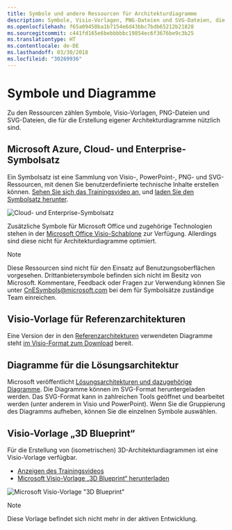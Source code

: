 ```yaml
---
title: Symbole und andere Ressourcen für Architekturdiagramme
description: Symbole, Visio-Vorlagen, PNG-Dateien und SVG-Dateien, die für die Erstellung eigener Architekturdiagramme nützlich sind
ms.openlocfilehash: f65a09450ba1b7154e6d43bbc7bdb65212b21828
ms.sourcegitcommit: c441fd165e6bebbbbbc19854ec6f3676be9c3b25
ms.translationtype: HT
ms.contentlocale: de-DE
ms.lasthandoff: 03/30/2018
ms.locfileid: "30269936"
---
```

# <a name="icons-and-diagrams"></a>Symbole und Diagramme

Zu den Ressourcen zählen Symbole, Visio-Vorlagen, PNG-Dateien und SVG-Dateien, die für die Erstellung eigener Architekturdiagramme nützlich sind.

## <a name="microsoft-azure-cloud-and-enterprise-symbolicon-set"></a>Microsoft Azure, Cloud- und Enterprise-Symbolsatz

Ein Symbolsatz ist eine Sammlung von Visio-, PowerPoint-, PNG- und SVG-Ressourcen, mit denen Sie benutzerdefinierte technische Inhalte erstellen können.
[Sehen Sie sich das Trainingsvideo an](http://aka.ms/CnESymbolsVideo), und [laden Sie den Symbolsatz herunter](http://aka.ms/CnESymbols). 

![Cloud- und Enterprise-Symbolsatz](./_images/CnESymbols.png)

Zusätzliche Symbole für Microsoft Office und zugehörige Technologien stehen in der [Microsoft Office Visio-Schablone](http://www.microsoft.com/download/details.aspx?id=35772) zur Verfügung. Allerdings sind diese nicht für Architekturdiagramme optimiert.   

> [!NOTE]
> Diese Ressourcen sind nicht für den Einsatz auf Benutzungsoberflächen vorgesehen. Drittanbietersymbole befinden sich nicht im Besitz von Microsoft.
> Kommentare, Feedback oder Fragen zur Verwendung können Sie unter [CnESymbols@microsoft.com](mailto:CnESymbols@microsoft.com) bei dem für Symbolsätze zuständige Team einreichen.

## <a name="reference-architectures-visio-template"></a>Visio-Vorlage für Referenzarchitekturen 

Eine Version der in den [Referenzarchitekturen](../reference-architectures/index.md) verwendeten Diagramme steht [im Visio-Format zum Download](https://aka.ms/arch-diagrams) bereit.

## <a name="solution-architecture-diagrams"></a>Diagramme für die Lösungsarchitektur

Microsoft veröffentlicht [Lösungsarchitekturen und dazugehörige Diagramme](https://azure.microsoft.com/solutions/architecture/). Die Diagramme können im SVG-Format heruntergeladen werden. Das SVG-Format kann in zahlreichen Tools geöffnet und bearbeitet werden (unter anderem in Visio und PowerPoint). Wenn Sie die Gruppierung des Diagramms aufheben, können Sie die einzelnen Symbole auswählen.   

## <a name="3d-blueprint-visio-template"></a>Visio-Vorlage „3D Blueprint“

Für die Erstellung von (isometrischen) 3D-Architekturdiagrammen ist eine Visio-Vorlage verfügbar.

- [Anzeigen des Trainingsvideos](http://aka.ms/3dBlueprintTemplateVideo) 
- [Microsoft Visio-Vorlage „3D Blueprint“ herunterladen](http://aka.ms/3DBlueprintTemplate)

![Microsoft Visio-Vorlage "3D Blueprint"](./_images/3DBlueprintVisioTemplate.png)

> [!NOTE]
> Diese Vorlage befindet sich nicht mehr in der aktiven Entwicklung.
